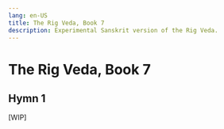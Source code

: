 ```yaml
---
lang: en-US
title: The Rig Veda, Book 7
description: Experimental Sanskrit version of the Rig Veda.
---
```


# The Rig Veda, Book 7

## Hymn 1
[WIP]